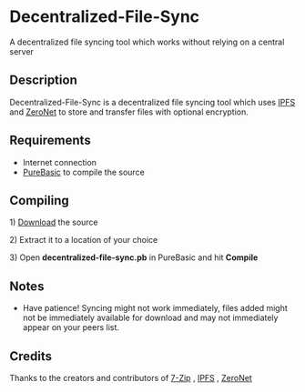 # Decentralized-File-Sync
A decentralized file syncing tool which works without relying on a central server

<h2>Description</h2>
<p>Decentralized-File-Sync is a decentralized file syncing tool which uses <a href="https://ipfs.io" title="IPFS">IPFS</a> and <a href="https://zeronet.io" title="ZeroNet">ZeroNet</a> to store and transfer files with optional encryption.</p>

<h2>Requirements</h2>
<ul>
<li>Internet connection</li>
<li><a href="https://www.purebasic.com/">PureBasic</a> to compile the source</li>
</ul>

<h2>Compiling</h2>
<p> 1) <a href="https://github.com/99fk/Decentralized-File-Sync/archive/master.zip">Download</a> the source</p>
<p> 2) Extract it to a location of your choice</p>
<p> 3) Open <b>decentralized-file-sync.pb</b> in PureBasic and hit <b>Compile</b></p>

<h2>Notes</h2>

<ul>

<li>Have patience! Syncing might not work immediately, files added might not be immediately available for download and may not immediately appear on your peers list.</li>
</ul>

<h2>Credits</h2>

Thanks to the creators and contributors of <a href="https://www.7-zip.org" title="7-Zip">7-Zip</a> , <a href="https://www.ipfs.io" title="IPFS">IPFS</a> , <a href="https://www.zeronet.io" title="ZeroNet">ZeroNet</a>
